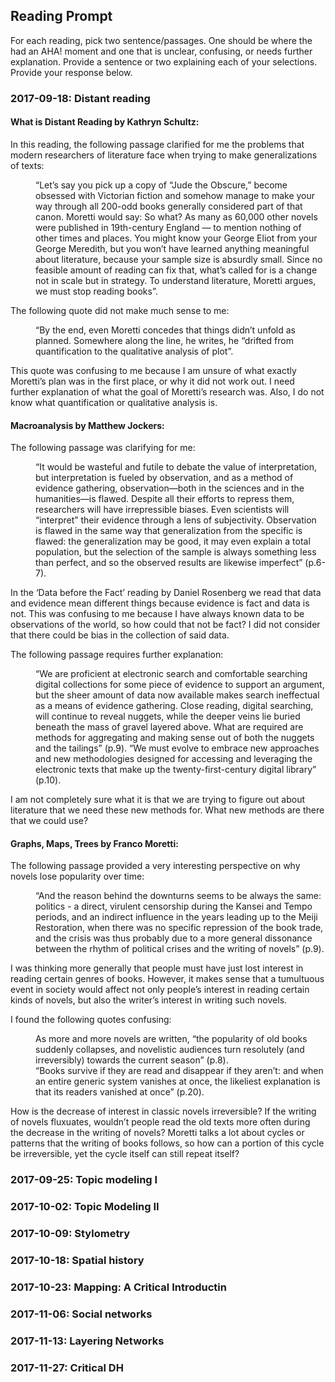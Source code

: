 ## Reading Prompt

For each reading, pick two sentence/passages. One should be where the had an AHA! moment and one that is unclear, confusing, or needs further explanation. Provide a sentence or two explaining each of your selections.  Provide your response below.

 

### 2017-09-18: Distant reading
#### What is Distant Reading by Kathryn Schultz:

In this reading, the following passage clarified for me the problems that modern researchers of literature face when trying to make generalizations of texts: 
<dl>
<dd>“Let’s say you pick up a copy of “Jude the Obscure,” become obsessed with Victorian fiction and somehow manage to make your way through all 200-odd books generally considered part of that canon. Moretti would say: So what? As many as 60,000 other novels were published in 19th-century England — to mention nothing of other times and places. You might know your George Eliot from your George Meredith, but you won’t have learned anything meaningful about literature, because your sample size is absurdly small. Since no feasible amount of reading can fix that, what’s called for is a change not in scale but in strategy. To understand literature, Moretti argues, we must stop reading books”.</dd>
</dl>
The following quote did not make much sense to me:
<dl>
<dd>“By the end, even Moretti concedes that things didn’t unfold as planned. Somewhere along the line, he writes, he “drifted from quantification to the qualitative analysis of plot”.</dd>
</dl>
This quote was confusing to me because I am unsure of what exactly Moretti’s plan was in the first place, or why it did not work out. I need further explanation of what the goal of Moretti’s research was. Also, I do not know what quantification or qualitative analysis is. 

#### Macroanalysis by Matthew Jockers:

The following passage was clarifying for me:
<dl>
<dd>“It would be wasteful and futile to debate the value of interpretation, but interpretation is fueled by observation, and as a method of evidence gathering, observation—both in the sciences and in the humanities—is flawed. Despite all their efforts to repress them, researchers will have irrepressible biases. Even scientists will “interpret” their evidence through a lens of subjectivity. Observation is flawed in the same way that generalization from the specific is flawed: the generalization may be good, it may even explain a total population, but the selection of the sample is always something less than perfect, and so the observed results are likewise imperfect” (p.6-7).</dd>
</dl>
In the ‘Data before the Fact’ reading by Daniel Rosenberg we read that data and evidence mean different things because evidence is fact and data is not. This was confusing to me because I have always known data to be observations of the world, so how could that not be fact? I did not consider that there could be bias in the collection of said data.


The following passage requires further explanation:
<dl>
<dd>“We are proficient at electronic search and comfortable searching digital collections for some piece of evidence to support an argument, but the sheer amount of data now available makes search ineffectual as a means of evidence gathering. Close reading, digital searching, will continue to reveal nuggets, while the deeper veins lie buried beneath the mass of gravel layered above. What are required are methods for aggregating and making sense out of both the nuggets and the tailings” (p.9). “We must evolve to embrace new approaches and new methodologies designed for accessing and leveraging the electronic texts that make up the twenty-first-century digital library” (p.10).</dd>
</dl>
I am not completely sure what it is that we are trying to figure out about literature that we need these new methods for. What new methods are there that we could use?

#### Graphs, Maps, Trees by Franco Moretti:

The following passage provided a very interesting perspective on why novels lose popularity over time:
<dl>
<dd>“And the reason behind the downturns seems to be always the same: politics - a direct, virulent censorship during the Kansei and Tempo periods, and an indirect influence in the years leading up to the Meiji Restoration, when there was no specific repression of the book trade, and the crisis was thus probably due to a more general dissonance between the rhythm of political crises and the writing of novels” (p.9).</dd>
</dl>
I was thinking more generally that people must have just lost interest in reading certain genres of books. However, it makes sense that a tumultuous event in society would affect not only people’s interest in reading certain kinds of novels, but also the writer’s interest in writing such novels. 

I found the following quotes confusing:
<dl>
<dd>As more and more novels are written, “the popularity of old books suddenly collapses, and novelistic audiences turn resolutely (and irreversibly) towards the current season” (p.8). </dd>

<dd>“Books survive if they are read and disappear if they aren’t: and when an entire generic system vanishes at once, the likeliest explanation is that its readers vanished at once” (p.20).</dd>
</dl>
How is the decrease of interest in classic novels irreversible? If the writing of novels fluxuates, wouldn’t people read the old texts more often during the decrease in the writing of novels? Moretti talks a lot about cycles or patterns that the writing of books follows, so how can a portion of this cycle be irreversible, yet the cycle itself can still repeat itself?

### 2017-09-25: Topic modeling I

### 2017-10-02: Topic Modeling II

### 2017-10-09: Stylometry

### 2017-10-18: Spatial history

### 2017-10-23: Mapping: A Critical Introductin

### 2017-11-06: Social networks

### 2017-11-13: Layering Networks

### 2017-11-27: Critical DH
